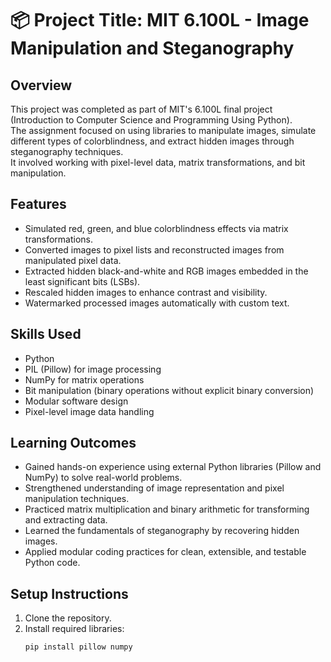 # 📦 Project Title: MIT 6.100L - Image Manipulation and Steganography

## Overview
This project was completed as part of MIT's 6.100L final project (Introduction to Computer Science and Programming Using Python).  
The assignment focused on using libraries to manipulate images, simulate different types of colorblindness, and extract hidden images through steganography techniques.  
It involved working with pixel-level data, matrix transformations, and bit manipulation.

## Features
- Simulated red, green, and blue colorblindness effects via matrix transformations.
- Converted images to pixel lists and reconstructed images from manipulated pixel data.
- Extracted hidden black-and-white and RGB images embedded in the least significant bits (LSBs).
- Rescaled hidden images to enhance contrast and visibility.
- Watermarked processed images automatically with custom text.

## Skills Used
- Python
- PIL (Pillow) for image processing
- NumPy for matrix operations
- Bit manipulation (binary operations without explicit binary conversion)
- Modular software design
- Pixel-level image data handling

## Learning Outcomes
- Gained hands-on experience using external Python libraries (Pillow and NumPy) to solve real-world problems.
- Strengthened understanding of image representation and pixel manipulation techniques.
- Practiced matrix multiplication and binary arithmetic for transforming and extracting data.
- Learned the fundamentals of steganography by recovering hidden images.
- Applied modular coding practices for clean, extensible, and testable Python code.

## Setup Instructions
1. Clone the repository.
2. Install required libraries:
   ```bash
   pip install pillow numpy
